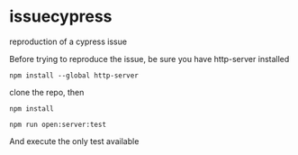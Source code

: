 # issuecypress
reproduction of a cypress issue


Before trying to reproduce the issue, be sure you have http-server installed

`npm install --global http-server` 

clone the repo, then 

`npm install`


`npm run open:server:test` 

And execute the only test available
